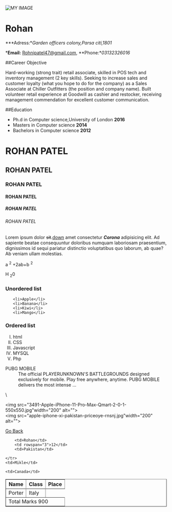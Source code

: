 ![MY IMAGE](https://www.kindpng.com/picc/m/136-1369892_avatar-people-person-business-user-man-character-avatar.png)
# Rohan #

***Adress:**Garden officers colony,Parsa citi,1801*

***Email:** Rohnipatel47@gmail.com,  **Phone:**03132326016*

##Career Objective

Hard-working (strong trait) retail associate, skilled in POS tech and inventory management (2 key skills). Seeking to increase sales and customer loyalty (what you hope to do for the company) as a Sales Associate at Chiller Outfitters (the position and company name). Built volunteer retail experience at Goodwill as cashier and restocker, receiving management commendation for excellent customer communication.

##Education

-  Ph.d in Computer science,University of London **2016**
-  Masters in Computer science **2014**
-  Bachelors in Computer science **2012**




<!DOCTYPE html>
<html lang="en">
<head>
    <meta charset="UTF-8">
    <meta name="viewport" content="width=device-width, initial-scale=1.0">
    <title>Document</title>
</head>
<body>
    <h1>ROHAN PATEL</h1>
    <h2>ROHAN PATEL</h2>
    <h3>ROHAN PATEL</h3>
    <h4>ROHAN PATEL</h4>
    <h5>ROHAN PATEL</h5>
    <h6>ROHAN PATEL</h6>
    <p>Lorem ipsum dolor <del>sit</del>.<ins>down</ins> amet consectetur  <strong><i>Corona</i></strong> adipisicing elit. Ad sapiente beatae consequuntur doloribus numquam laboriosam praesentium, dignissimos id sequi pariatur distinctio voluptatibus quo laborum, ab quae? Ab veniam ullam molestias.</p>


<p>a <sup>2</sup> +2ab+b <sup>2</sup> </p>
<p>H <sub>2</sub>0</p>

<h3>Unordered list</h3>

<ul style="list-style-type: georgian;">

    <li>Apple</li>
    <li>Banana</li>
    <li>Kiwi</li>
    <li>Mango</li>
</ul>

<h3>Ordered list</h3>
<ol style="list-style-type: upper-roman;">
    <li>html</li>
    <li>CSS</li>
    <li>Javascript</li>
    <li>MYSQL</li>
    <li>Php</li>


</ol>

<dl>
<dt>PUBG MOBILE</dt>
<dd>The official PLAYERUNKNOWN'S BATTLEGROUNDS designed exclusively for mobile. Play free anywhere, anytime. PUBG MOBILE delivers the most intense ...</dd>

</dl>

</body>
</html>\










































<img src="3491-Apple-iPhone-11-Pro-Max-Qmart-2-0-1-550x550.jpg"width="200" alt="">  
   <img src="apple-iphone-xi-pakistan-priceoye-rnsnj.jpg"width="200" alt="">














<!DOCTYPE html>
<html lang="en">
<head>
    <meta charset="UTF-8">
    <meta name="viewport" content="width=device-width, initial-scale=1.0">
    <meta http-equiv="X-UA-Compatible" content="ie=edge">
    <title>Document</title>
</head>
<body>
    <a href="../../index.html">Go Back</a>
    <table border="1">
        <thead>
            <th>Name</th>
            <th>Class</th>
            <th>Place</th>
        </thead>
<tbody>
    <tr>

        <td>Rohan</td>
        <td rowspan="3">12</td>
        <td>Pakistan</td>
    
    </tr>
    <td>Mikle</td>
    
    <td>Canada</td>

</tr>
<td>Porter</td>

<td>Italy</td>

<tr>
    <td colspan="3">Total Marks 900</td>
</tr>


</tbody>
    </table>
    
</body>
</html>
